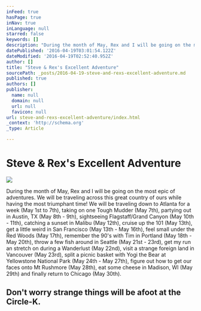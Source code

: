 ```yaml
---
inFeed: true
hasPage: true
inNav: true
inLanguage: null
starred: false
keywords: []
description: "During the month of May, Rex and I will be going on the most epic of adventures. We will be traveling across this great country of ours while having the most triumphant time! We will be traveling down to Atlanta for a week (May 1st to 7th), taking on one Tough Mudder (May 7th), partying out in Austin, TX (May 8th - 9th), sightseeing Flagstaff/Grand Canyon (May 10th - 11th), catching a sunset in Malibu (May 12th), cruise up the 101 (May 13th), get a little weird in San Francisco (May 13th - May 16th), feel small under the Red Woods (May 17th), remember the 90's with Tim in Portland (May 18th - May 20th), throw a few fish around in Seattle (May 21st - 23rd), get my run an stretch on during a Wanderlust (May 22nd), visit a strange foreign land in Vancouver (May 23rd), split a picnic basket with Yogi the Bear at Yellowstone National Park (May 24th - May 27th), figure out how to get our faces onto Mt Rushmore (May 28th), eat some cheese in Madison, WI (May 29th) and finally return to Chicago (May 30th)."
datePublished: '2016-04-19T03:01:54.122Z'
dateModified: '2016-04-19T02:52:40.952Z'
author: []
title: "Steve & Rex's Excellent Adventure"
sourcePath: _posts/2016-04-19-steve-and-rexs-excellent-adventure.md
published: true
authors: []
publisher:
  name: null
  domain: null
  url: null
  favicon: null
url: steve-and-rexs-excellent-adventure/index.html
_context: 'http://schema.org'
_type: Article

---
```

# Steve & Rex's Excellent Adventure
![](https://the-grid-user-content.s3-us-west-2.amazonaws.com/bc953662-e8b2-4721-b9e8-e5551f749e35.png)

During the month of May, Rex and I will be going on the most epic of adventures. We will be traveling across this great country of ours while having the most triumphant time! We will be traveling down to Atlanta for a week (May 1st to 7th), taking on one Tough Mudder (May 7th), partying out in Austin, TX (May 8th - 9th), sightseeing Flagstaff/Grand Canyon (May 10th - 11th), catching a sunset in Malibu (May 12th), cruise up the 101 (May 13th), get a little weird in San Francisco (May 13th - May 16th), feel small under the Red Woods (May 17th), remember the 90's with Tim in Portland (May 18th - May 20th), throw a few fish around in Seattle (May 21st - 23rd), get my run an stretch on during a Wanderlust (May 22nd), visit a strange foreign land in Vancouver (May 23rd), split a picnic basket with Yogi the Bear at Yellowstone National Park (May 24th - May 27th), figure out how to get our faces onto Mt Rushmore (May 28th), eat some cheese in Madison, WI (May 29th) and finally return to Chicago (May 30th).

## Don't worry strange things will be afoot at the Circle-K.